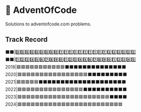 # 🎄 AdventOfCode
Solutions to adventofcode.com problems.

## Track Record

⬛⬛|0️⃣0️⃣0️⃣0️⃣0️⃣0️⃣0️⃣0️⃣0️⃣1️⃣1️⃣1️⃣1️⃣1️⃣1️⃣1️⃣1️⃣1️⃣1️⃣2️⃣2️⃣2️⃣2️⃣2️⃣2️⃣  
⬛⬛|1️⃣2️⃣3️⃣4️⃣5️⃣6️⃣7️⃣8️⃣9️⃣0️⃣1️⃣2️⃣3️⃣4️⃣5️⃣6️⃣7️⃣8️⃣9️⃣0️⃣1️⃣2️⃣3️⃣4️⃣5️⃣  
2018|🟩🟩🟩🟩🟩🟩🟩🟩🟩🟩🟩⬛⬛⬛⬛⬛⬛⬛⬛⬛⬛⬛⬛⬛⬛  
2020|🟩🟩🟩🟩🟩🟩🟩🟩🟩🟩🟩🟩🟩🟩🟩🟦⬛⬛⬛⬛⬛⬛⬛⬛⬛  
2021|🟩🟩🟩🟩🟦⬛⬛⬛⬛⬛⬛⬛⬛⬛⬛⬛⬛⬛⬛⬛⬛⬛⬛⬛⬛  
2022|🟩🟩🟩🟩🟩🟩🟩🟩🟦🟩🟩🟩🟩🟩🟦⬛⬛⬛⬛⬛⬛⬛⬛⬛⬛  
2023|🟩🟩🟩🟩🟩🟩🟩🟩🟩🟩🟩🟩🟩🟩🟩🟩🟩🟩🟩🟩🟦⬛⬛⬛⬛  
2024|🟩🟩🟩🟩🟩🟩🟩🟩🟩🟩🟩🟩🟩🟩🟩🟩🟩🟩🟩🟩🟩🟩🟩🟦  
